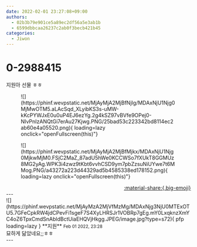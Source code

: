 ```yaml
---
date: 2022-02-01 23:27:08+09:00
authors:
  - 02b3b79e901ce5a89ec2df56a5e3ab1b
  - 6599dbbcaa26237c2ab0f3becb421b45
categories:
  - Jiwon
---
```


# 0-2988415

<div class="post-container" markdown="1">
<div class="content-container md-sidebar__scrollwrap" markdown="1">

지원아 선물 ㅎㅎ
<figure markdown="1">
![](https://phinf.wevpstatic.net/MjAyMjA2MjBfNjIg/MDAxNjU1Njg0MjMwOTM5.aLAcSqd_XLyibKS3s-uMW-kKcPYWJxE0u0uP4EJ6ezYg.2g4kSZ97vBVfe9OPej0-NIvPnIzANQtGi7erAu27Kjwg.PNG/25bad53c223342bd8114ec2ab60e4a05520.png){ loading=lazy onclick="openFullscreen(this)"}
</figure>

<figure markdown="1">
![](https://phinf.wevpstatic.net/MjAyMjA2MjBfMjkx/MDAxNjU1Njg0MjkwMjM0.FSjC2MaZ_87adU5hWe0KCCWSo7fXUkT8GGMUz8MG2yAg.WPK3i4zwz9tKbt6vvhCSD9ym7pbZzsuNiUYwe7t6MMog.PNG/a43272a223d44329ad5b4585338ed178152.png){ loading=lazy onclick="openFullscreen(this)"}
</figure>


</div>
</div>

<div style="text-align: right;" markdown="1">
<a href="https://weverse.io/fromis9/fanpost/0-2988415" style="text-align: right;">:material-share:{.big-emoji}</a>
</div>
---

<div class="comments-container md-sidebar__scrollwrap" markdown="1">
<div class="comment" markdown="1">
<div class='id-container' markdown="1">
![](https://phinf.wevpstatic.net/MjAyMzA2MjVfMzMg/MDAxNjg3NjU0MTExOTU5.7GFeCpkRW4jdCPevFi1sgeF7S4XyLHRSJr1VOBRp7gEg.mY0LxqknzXmYC4oZ6TpxCmdSnAbldBctUiaEHQVjHkgg.JPEG/image.jpg?type=s72){ pfp loading=lazy }
**<span class="artist">지원</span>** <small>Feb 01 2022, 23:28</small><br>
</div>
<div class='comment-body' markdown="1">
묘하게 닮았네요;;ㅎㅎ
</div>
</div>
</div>
---
